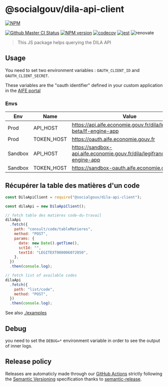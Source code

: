 # @socialgouv/dila-api-client

[![NPM][npm-banner]][npm-url]

[![Github Master CI Status][github-image]][github-url]
[![NPM version][npm-image]][npm-url]
[![codecov][codecov-image]][codecov-url]
[![jest][jest-image]][jest-url]
![renovate][renovate-image]

> This JS package helps querying the DILA API

## Usage

You need to set two environment variables : `OAUTH_CLIENT_ID` and `OAUTH_CLIENT_SECRET`.

These variables are the "oauth identifier" defined in your custom application in the [AIFE portal](https://developer.aife.economie.gouv.fr)

### Envs

| Env     | Name       | Value                                                                   |
| ------- | ---------- | ----------------------------------------------------------------------- |
| Prod    | API_HOST   | https://api.aife.economie.gouv.fr/dila/legifrance-beta/lf-engine-app    |
| Prod    | TOKEN_HOST | https://oauth.aife.economie.gouv.fr                                     |
| Sandbox | API_HOST   | https://sandbox-api.aife.economie.gouv.fr/dila/legifrance/lf-engine-app |
| Sandbox | TOKEN_HOST | https://sandbox-oauth.aife.economie.gouv.fr                             |

## Récupérer la table des matières d'un code

```js
const DilaApiClient = require("@socialgouv/dila-api-client");

const dilaApi = new DilaApiClient();

// fetch table des matières code-du-travail
dilaApi
  .fetch({
    path: "consult/code/tableMatieres",
    method: "POST",
    params: {
      date: new Date().getTime(),
      sctId: "",
      textId: "LEGITEXT000006072050",
    },
  })
  .then(console.log);

// fetch list of available codes
dilaApi
  .fetch({
    path: "list/code",
    method: "POST",
  })
  .then(console.log);
```

See also [./examples](./examples)

## Debug

you need to set the `DEBUG=*` environment variable in order to see
the output of inner logs.

## Release policy

Releases are automaticly made through our [GitHub Actions][github-url] strictly following the [Semantic Versioning](http://semver.org/) specification thanks to [semantic-release](https://github.com/semantic-release/semantic-release).


[codecov-image]: https://codecov.io/gh/SocialGouv/dila-api-client/branch/master/graph/badge.svg
[codecov-url]: https://codecov.io/gh/SocialGouv/dila-api-client
[github-image]: https://github.com/SocialGouv/dila-api-client/workflows/main/badge.svg?branch=master
[github-url]: https://github.com/SocialGouv/dila-api-client/actions/
[jest-image]: https://jestjs.io/img/jest-badge.svg
[jest-url]: https://github.com/facebook/jest
[npm-banner]: https://nodei.co/npm/@socialgouv/dila-api-client.png?downloads=true&downloadRank=true&stars=true
[npm-image]: http://img.shields.io/npm/v/@socialgouv/dila-api-client.svg
[npm-url]: https://npmjs.org/package/@socialgouv/dila-api-client
[renovate-image]: https://badges.renovateapi.com/github/SocialGouv/dila-api-client

